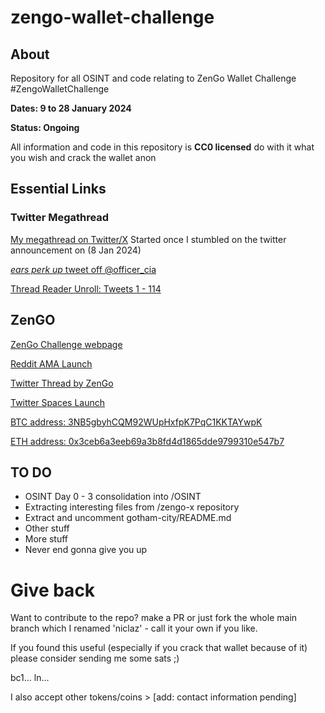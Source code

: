 # zengo-wallet-challenge



## About

Repository for all OSINT and code relating to ZenGo Wallet Challenge #ZengoWalletChallenge

**Dates: 9 to 28 January 2024**

**Status: Ongoing** 

All information and code in this repository is **CC0 licensed**
do with it what you wish and crack the wallet anon


## Essential Links

### Twitter Megathread
[My megathread on Twitter/X](https://twitter.com/NicLazTweets/status/1744336384721035373)
Started once I stumbled on the twitter announcement on (8 Jan 2024)

[*ears perk up* tweet off @officer_cia](https://twitter.com/NicLazTweets/status/1744321499807338983)

[Thread Reader Unroll: Tweets 1 - 114](https://threadreaderapp.com/thread/1744336384721035373.html)

## ZenGO
[ZenGo Challenge webpage](https://zengo.com/zengo-wallet-bitcoin-challenge)

[Reddit AMA Launch](https://www.reddit.com/r/CryptoCurrency/comments/190s3uc/hack_a_zengo_wallet_win_10_bitcoin_ama/?utm_source=share&utm_medium=web2x&context=3)

[Twitter Thread by ZenGo](https://twitter.com/ZenGo/status/1744000321360179678)

[Twitter Spaces Launch](https://twitter.com/i/spaces/1OyKAWqZyEaJb?s=20)

[BTC address: 3NB5gbyhCQM92WUpHxfpK7PqC1KKTAYwpK](https://mempool.space/address/3NB5gbyhCQM92WUpHxfpK7PqC1KKTAYwpK)

[ETH address: 0x3ceb6a3eeb69a3b8fd4d1865dde9799310e547b7](https://etherscan.io/address/0x3ceb6a3eeb69a3b8fd4d1865dde9799310e547b7)


## TO DO

- OSINT Day 0 - 3 consolidation into /OSINT
- Extracting interesting files from /zengo-x repository
- Extract and uncomment gotham-city/README.md
- Other stuff
- More stuff
- Never end gonna give you up



# Give back

Want to contribute to the repo? make a PR or just fork the whole main branch which I renamed 'niclaz' - call it your own if you like.

If you found this useful (especially if you crack that wallet because of it) please consider sending me some sats ;)

bc1...
ln...

I also accept other tokens/coins > [add: contact information pending]

